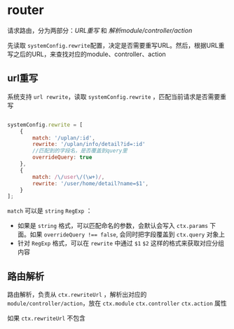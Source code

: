 # router

请求路由，分为两部分：*URL重写* 和 *解析module/controller/action*

先读取 `systemConfig.rewrite`配置，决定是否需要重写URL。然后，根据URL重写之后的URL，来查找对应的module、controller、action

## url重写

系统支持 `url rewrite`，读取  `systemConfig.rewrite` ，匹配当前请求是否需要重写

```javascript

systemConfig.rewrite = [
    {
        match: '/uplan/:id',
        rewrite: '/uplan/info/detail?id=:id'
        //匹配到的字段名，是否覆盖到query里
        overrideQuery: true
    },
    {
        match: /\/user\/(\w+)/,
        rewrite: '/user/home/detail?name=$1',
    }
];

```


`match` 可以是 `string` `RegExp` ：

* 如果是 `string` 格式，可以匹配命名的参数，会默认会写入 `ctx.params` 下面。如果 `overrideQuery !== false`, 会同时把字段覆盖到 `ctx.query` 对象上
* 针对 `RegExp` 格式，可以在 `rewrite` 中通过 `$1` `$2` 这样的格式来获取对应分组内容


## 路由解析

路由解析，负责从 `ctx.rewriteUrl` ，解析出对应的 `module/controller/action`，放在 `ctx.module` `ctx.controller` `ctx.action` 属性

如果 `ctx.rewriteUrl` 不包含